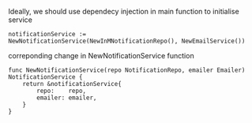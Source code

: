 Ideally, we should use dependecy injection in main function to initialise service

```
notificationService := NewNotificationService(NewInMNotificationRepo(), NewEmailService())
```

correponding change in NewNotificationService function
```
func NewNotificationService(repo NotificationRepo, emailer Emailer) NotificationService {
	return &notificationService{
		repo:    repo,
		emailer: emailer,
	}
}
```
